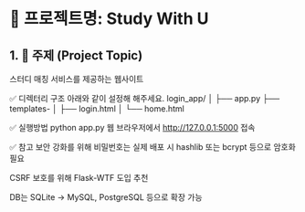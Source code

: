 # 📘 프로젝트명: Study With U

## 1. 🧩 주제 (Project Topic)
스터디 매칭 서비스를 제공하는 웹사이트

✅ 디렉터리 구조
아래와 같이 설정해 해주세요.
login_app/
│
├── app.py
├── templates-
│   ├── login.html
│   └── home.html

✅ 실행방법
python app.py
웹 브라우저에서 http://127.0.0.1:5000 접속

✅ 참고
보안 강화를 위해 비밀번호는 실제 배포 시 hashlib 또는 bcrypt 등으로 암호화 필요

CSRF 보호를 위해 Flask-WTF 도입 추천

DB는 SQLite → MySQL, PostgreSQL 등으로 확장 가능
